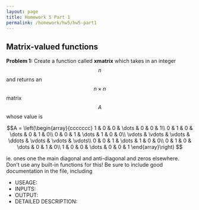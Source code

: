 ```yaml
---
layout: page
title: Homework 5 Part 1
permalink: /homework/hw5/hw5-part1
---
```


## Matrix-valued functions

**Problem 1:**
Create a function called **xmatrix** which takes in an integer $$n$$ and returns an $$n\times n$$ matrix $$A$$ whose value is

$$A =
\left(\begin{array}{ccccccc}
1 & 0 & 0 & \dots & 0 & 0 & 1\\
0 & 1 & 0 & \dots & 0 & 1 & 0\\
0 & 0 & 1 & \dots & 1 & 0 & 0\\
\vdots & \vdots & \vdots & \ddots & \vdots & \vdots & \vdots\\
0 & 0 & 1 & \dots & 1 & 0 & 0\\
0 & 1 & 0 & \dots & 0 & 1 & 0\\
1 & 0 & 0 & \dots & 0 & 0 & 1
\end{array}\right)
$$

ie. ones one the main diagonal and anti-diagonal and zeros elsewhere.  Don't use any built-in functions for this!  Be sure to include good documentation in the file, including
* USEAGE:
* INPUTS:
* OUTPUT:
* DETAILED DESCRIPTION:


